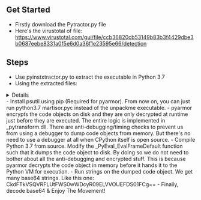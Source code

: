 ## Get Started
- Firstly download the Pytractor.py file
- Here's the virustotal of file: https://www.virustotal.com/gui/file/ccb36820cb53149b83b3f4429dbe3b0687eebe8331a0f5e6d0a36f1e23595e66/detection

## Steps

- Use pyinstxtractor.py to extract the executable in Python 3.7
- Using the extracted files: 
<details><title> create the following directory structure </title>

|-- martisor.pyc

-- pytransform

|-- __init__.py

|-- _pytransform.dll

|-- license.lic
-- pytransform.key

>> One directory, Five files for running on Linux, you need _pytransform.so downloadable from https://pyarmor.dashingsoft.com/platforms.html
</details>
- Install psutil using pip (Required for pyarmor). From now on, you can just run python3.7 martisor.pyc instead of the unpackme executable.
- pyarmor encrypts the code objects on disk and they are only decrypted at runtime just before they are executed. The entire logic is implemented in _pytransform.dll. There are anti-debugging/timing checks to prevent us from using a debugger to dump code objects from memory. 
But there's no need to use a debugger at all when CPython itself is open source. 
- Compile Python 3.7 from source. Modify the _PyEval_EvalFrameDefault function such that it dumps the code object to disk. By doing so we do not need to bother about all the anti-debugging and encrypted stuff. This is because pyarmor decrypts the code object in memory before it hands it to the Python VM for execution.
- Run strings on the dumped code  object. We get many base64 strings. Like this one: CkdFTkVSQVRFLUtFWS0wWDcyR09ELVVOUEFDS01FCg==
- Finally, decode base64 & Enjoy The Movement!
